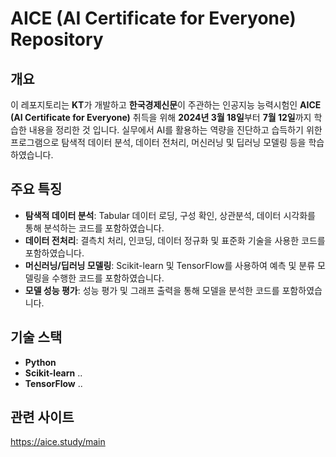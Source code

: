 # **AICE (AI Certificate for Everyone) Repository**


## **개요**
이 레포지토리는 **KT**가 개발하고 **한국경제신문**이 주관하는 인공지능 능력시험인 **AICE (AI Certificate for Everyone)** 취득을 위해 **2024년 3월 18일**부터 **7월 12일**까지 학습한 내용을 정리한 것 입니다. 실무에서 AI를 활용하는 역량을 진단하고 습득하기 위한 프로그램으로 탐색적 데이터 분석, 데이터 전처리, 머신러닝 및 딥러닝 모델링 등을 학습하였습니다.

## **주요 특징**
- **탐색적 데이터 분석**: Tabular 데이터 로딩, 구성 확인, 상관분석, 데이터 시각화를 통해 분석하는 코드를 포함하였습니다.
- **데이터 전처리**: 결측치 처리, 인코딩, 데이터 정규화 및 표준화 기술을 사용한 코드를 포함하였습니다.
- **머신러닝/딥러닝 모델링**: Scikit-learn 및 TensorFlow를 사용하여 예측 및 분류 모델링을 수행한 코드를 포함하였습니다.
- **모델 성능 평가**: 성능 평가 및 그래프 출력을 통해 모델을 분석한 코드를 포함하였습니다.

  
## **기술 스택**
- **Python**
- **Scikit-learn** ..
- **TensorFlow** ..


## **관련 사이트**
 https://aice.study/main
